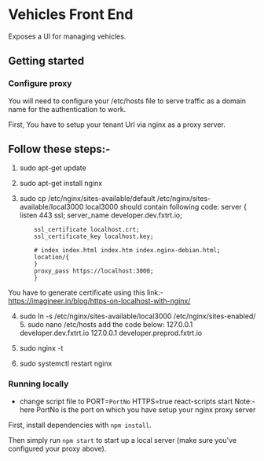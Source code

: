 # Vehicles Front End

Exposes a UI for managing vehicles.

## Getting started

### Configure proxy

You will need to configure your /etc/hosts file to serve traffic as a domain name for the authentication to work.

First, You have to setup your tenant Url via nginx as a proxy server.

## Follow these steps:-

1.  sudo apt-get update
2.  sudo apt-get install nginx
3.  sudo cp /etc/nginx/sites-available/default /etc/nginx/sites-available/local3000
    local3000 should contain following code:
    server {
    listen 443 ssl;
    server_name developer.dev.fxtrt.io;

            ssl_certificate localhost.crt;
            ssl_certificate_key localhost.key;

            # index index.html index.htm index.nginx-debian.html;
            location/{
            }
            proxy_pass https://localhost:3000;
            }

You have to generate certificate using this link:- https://imagineer.in/blog/https-on-localhost-with-nginx/

4. sudo In -s /etc/nginx/sites-available/local3000 /etc/nginx/sites-enabled/ 5. sudo nano /etc/hosts add the code below:
   127.0.0.1 developer.dev.fxtrt.io
   127.0.0.1 developer.preprod.fxtrt.io

5. sudo nginx -t
6. sudo systemctl restart nginx

### Running locally

- change script file to PORT=`PortNo` HTTPS=true react-scripts start
  Note:- here PortNo is the port on which you have setup your nginx proxy server

First, install dependencies with `npm install`.

Then simply run `npm start` to start up a local server (make sure you've configured your proxy above).
